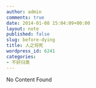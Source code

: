 ```yaml
---
author: admin
comments: true
date: 2014-01-08 15:04:09+00:00
layout: note
published: false
slug: before-dying
title: 人之将死
wordpress_id: 6241
categories:
- 不好归类
---
```


No Content Found

